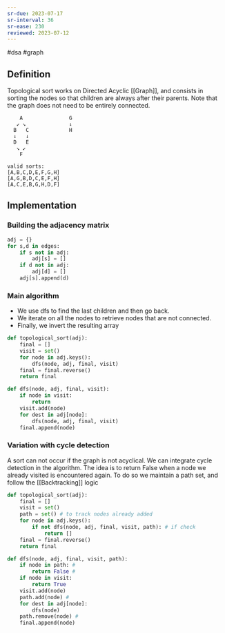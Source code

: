 ```yaml
---
sr-due: 2023-07-17
sr-interval: 36
sr-ease: 230
reviewed: 2023-07-12
---
```


#dsa #graph

## Definition

Topological sort works on Directed Acyclic [[Graph]], and consists in sorting the nodes so that children are always after their parents. Note that the graph does not need to be entirely connected.



```
	A               G
   ↙ ↘              ↓
  B   C             H
  ↓   ↓
  D   E
   ↘ ↙
    F

valid sorts:
[A,B,C,D,E,F,G,H]
[A,G,B,D,C,E,F,H]
[A,C,E,B,G,H,D,F]
```

## Implementation

### Building the adjacency matrix

```python
adj = {}
for s,d in edges:
	if s not in adj:
		adj[s] = []
	if d not in adj:
		adj[d] = []
	adj[s].append(d)
```

### Main algorithm

- We use dfs to find the last children and then go back.
- We iterate on all the nodes to retrieve nodes that are not connected.
- Finally, we invert the resulting array

```python
def topological_sort(adj):
	final = []
	visit = set()
	for node in adj.keys():
		dfs(node, adj, final, visit)
	final = final.reverse()
	return final

def dfs(node, adj, final, visit):
	if node in visit:
		return
	visit.add(node)
	for dest in adj[node]:
		dfs(node, adj, final, visit)
	final.append(node)

```

### Variation with cycle detection

A sort can not occur if the graph is not acyclical. We can integrate cycle detection in the algorithm.
The idea is to return False when a node we already visited is encountered again.
To do so we maintain a path set, and follow the [[Backtracking]] logic

```python
def topological_sort(adj):
	final = []
	visit = set()
	path = set() # to track nodes already added
	for node in adj.keys():
		if not dfs(node, adj, final, visit, path): # if check
			return []
	final = final.reverse()
	return final

def dfs(node, adj, final, visit, path):
	if node in path: #
		return False #
	if node in visit:
		return True
	visit.add(node)
	path.add(node) #
	for dest in adj[node]:
		dfs(node)
	path.remove(node) #
	final.append(node)
```
